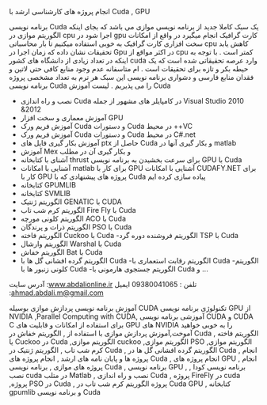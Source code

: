 انجام پروژه های کارشناسی ارشد با Cuda , GPU

برنامه نویسی Cuda یک سبک کاملا جدید از برنامه نویسی موازی می باشد که بجای اینکه الگوریتم موازی در cpu اجرا شود در gpu کارت گرافیک انجام میگیرد در واقع از امکانات سخت افزاری کارت گرافیک به خوبی استفاده میکنیم تا بار محاسباتی cpu  کاهش یابد تحقیقات نشان داده که زمان اجرا در Gpu در اکثر مواقع از cpu کمتر است . با توجه به اینکه در تعداد زیادی از دانشگاه های کشور cuda وارد عرصه تحقیقاتی شده است که یک حیطه بکر و تازه برای تحقیقات است . ام متاسفانه عدم وجود منابع کافی حتی لاتین و فقدان منابع فارسی و دشواری برنامه نویسی این سبک هر ترم به تعداد مشخصی پروژه برنامه نویسی Cuda را می پذیریم . 
لیست آموزش Cuda
- نصب و راه اندازی Cuda در کامپایلر های مشهور از جمله Visual Studio 2010 &2012
- آموزش معماری و سخت افزار GPU
- آموزش فریم ورک Cuda و دستورات Cuda  در محیط ++VC
 - آموزش فریم ورک Cuda و دستورات Cuda  در محیط C#.net
- آموزش بکار گیری فایل های ptx حاصل از Cuda  و بکار گیری آنها در matlab
- آموزش Mex و بکار گیری آن در مطلب
- آشنای با کتابخانه thrust برای سرعت بخشیدن به برنامه نویسی GPU با Cuda
- آشنایی با امکانات matlab برای کار با GPU
 آشنایی با امکانات CUDAFY.NET برای کار با GPU
پروژه های پیشنهادی که با Cuda پیاده سازی کرده ایم
- کتابخانه GPUMLIB
- کتابخانه SVMLIB
 - الگوریتم ژنتیک GENATIC با CUDA
- الگوریتم کرم شب تاب Fire Fly با Cuda
- الگوریتم کلونی مورچه ACO با Cuda
- الگوریتم ذرات و پرندگان PSO با Cuda
- الگوریتم فاخته Cuckoo با Cuda
-الگوریتم فروشنده دوره گرد TSP با Cuda
- الگوریتم وارشال Warshal با Cuda
- الگوریتم خفاش Bat با Cuda
- الگوریتم گرده افشانی گل ها با Cuda
-الگوریتم رقابت استعماری با Cuda
-الگوریتم کلونی زنبور ها با Cuda
-الگوریتم جستجوی هارمونی با Cuda
و ...

آدرس سایت :www.abdalionline.ir
تلفن : 09380041065
ایمیل :ahmad.abdali.m@gmail.com

آموزش برنامه نویسی پردازش موازی بوسیله CUDA تکنولوژی برنامه نویسی GPU از NVIDIA ,Parallel Computing with CUDA, آموزشی برنامه نویسی CUDA و CUDA C برای استفاده از امکانات و قابلیت های GPU های NVIDIA را به خوبی خواهید آموخت,آموزش پردازش موازی با استفاده از , الگوریتم خفاش در  Cuda , الگوریتم فاخته یا Cuckoo در Cuda   ,الگوریتم موازی cuckoo   ,الگوریتم موازی PSO ,الگوریتم موازی کرم شب تاب , الگوریتم ژنتیک در Cuda , الگوریتم گرده افشانی گل ها در Cuda , انجام پروژه ها و پایان نامه های ارشد , انجام پروژه های Cuda , انجام پروژه های GPU  , انجام پروژه های موازی , برنامه نویسی Cuda  , برنامه نویسی GPU , برنامه نویسی کودا , نصب cuda در متلب Matlab , نصب و راه اندازی Cuda , پروژه FireFly در cuda ,پروژه PSO در Cuda , پروژه الگوریتم کرم شب تاب در Cuda     GPU , کتابخانه gpumlib و برنامه نویسی Cuda

